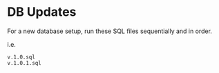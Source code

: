 # DB Updates

For a new database setup, run these SQL files sequentially and in order.

i.e.

```
v.1.0.sql
v.1.0.1.sql
```